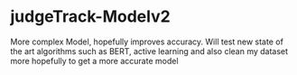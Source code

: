 # judgeTrack-Modelv2
 More complex Model, hopefully improves accuracy. Will test new state of the art algorithms such as BERT, active learning and also clean my dataset more hopefully to get a more accurate model

